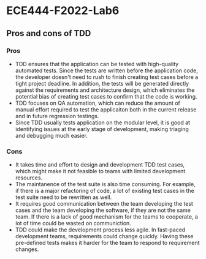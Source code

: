 # ECE444-F2022-Lab6

## Pros and cons of TDD

### Pros
- TDD ensures that the application can be tested with high-quality automated tests. Since the tests are written before the application code, the developer doesn't need to rush to finish creating test cases before a tight project deadline. In addition, the tests will be generated directly against the requirements and architecture design, which eliminates the potential bias of creating test cases to confirm that the code is working.
- TDD focuses on QA automation, which can reduce the amount of  manual effort required to test the applicaiton both in the current release and in future regression testings.
- Since TDD usually tests application on the modular level, it is good at identifying issues at the early stage of development, making triaging and debugging much easier.

### Cons
- It takes time and effort to design and development TDD test cases, which might make it not feasible to teams with limited development resources.
- The maintanence of the test suite is also time consuming. For example, if there is a major refactoring of code, a lot of existing test cases in the test suite need to be rewritten as well.
- It requires good communication between the team developing the test cases and the team developing the software, if they are not the same team. If there is a lack of good mechanism for the teams to cooperate, a lot of time could be wasted on communiction.
- TDD could make the development process less agile. In fast-paced development teams, requirements could change quickly. Having these pre-defined tests makes it harder for the team to respond to requirement changes.
